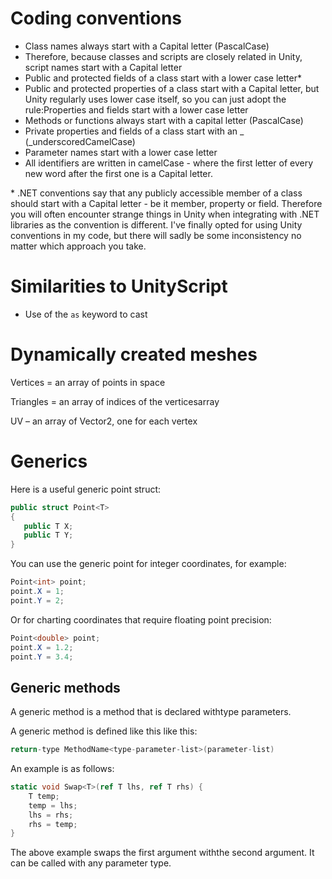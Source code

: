 # Coding conventions

* Class names always start with a Capital letter (PascalCase)
* Therefore, because classes and scripts are closely related in Unity, script names start with a Capital letter
* Public and protected fields of a class start with a lower case letter*
* Public and protected properties of a class start with a Capital letter, but Unity regularly uses lower case itself, so you can just adopt the rule:Properties and fields start with a lower case letter
* Methods or functions always start with a capital letter (PascalCase)
* Private properties and fields of a class start with an _ (_underscoredCamelCase)
* Parameter names start with a lower case letter
* All identifiers are written in camelCase -	where the first letter of every new word after the first one is a	Capital letter.

\* .NET conventions say that any publicly accessible member of a class should start with a Capital letter - be it member, property or field.  Therefore you will often encounter strange things in Unity when integrating with .NET libraries as the convention is different.  I've finally opted for using Unity conventions in my code, but there will sadly be some inconsistency no matter which approach you take.

# Similarities to UnityScript

* Use of the `as` keyword to cast

# Dynamically created meshes

Vertices = an array of points in space

Triangles = an array of indices of the verticesarray

UV – an array of Vector2, one for each vertex

# Generics

Here is a useful generic point struct:
```c#
public struct Point<T>
{
   public T X;
   public T Y;
}
```
You can use the generic point for integer coordinates, for example:
```c#
Point<int> point;
point.X = 1;
point.Y = 2;
```
Or for charting coordinates that require floating point precision:
```c#
Point<double> point;
point.X = 1.2;
point.Y = 3.4;
```
## Generic methods

A generic method is a method that is declared withtype parameters.

A generic method is defined like this like this:
```c#
return-type MethodName<type-parameter-list>(parameter-list)
```
An example is as follows:
```c#
static void Swap<T>(ref T lhs, ref T rhs) {
	T temp;
	temp = lhs;
	lhs = rhs;
	rhs = temp;
}
```
The above example swaps the first argument withthe second argument. It can be called with any parameter type.